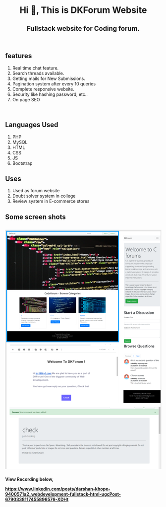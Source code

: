 <h1 align="center">Hi 👋, This is DKForum Website</h1>
<h2 align="center">Fullstack website for Coding forum.</h2><br>

<h2>features</h2>
<ol>
<li>Real time chat feature.</li>
<li>Search threads available.</li>
<li>Getting mails for New Submissions.</li>
<li>Pagination system after every 10 queries</li>
<li>Complete responsive website.</li>
<li>Security like hashing password, etc..</li>
<li>On page SEO </li>
</ol>
<br>
<h2>Languages Used</h2>
<ol>
<li>PHP</li>
<li>MySQL</li>
<li>HTML</li>
<li>CSS</li>
<li>JS</li>
<li>Bootstrap</li>
</ol>
<h2>Uses</h2>
<ol>
<li>Used as forum website</li>
<li>Doubt solver system in college</li>
<li>Review system in E-commerce stores</li>
</ol>
<h2>Some screen shots<h2>
  <img src="ss.PNG">
  <h4>View Recording below, <br>
  
https://www.linkedin.com/posts/darshan-khope-9400571a2_webdevelopment-fullstack-html-ugcPost-6790338117455896576-XDHt
